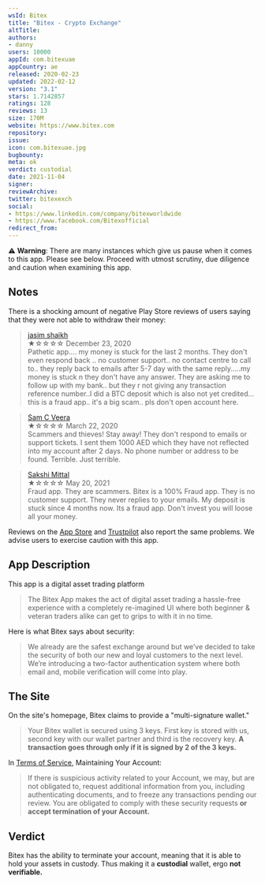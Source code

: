 ```yaml
---
wsId: Bitex
title: "Bitex - Crypto Exchange"
altTitle: 
authors:
- danny
users: 10000
appId: com.bitexuae
appCountry: ae
released: 2020-02-23
updated: 2022-02-12
version: "3.1"
stars: 1.7142857
ratings: 128
reviews: 13
size: 170M
website: https://www.bitex.com
repository: 
issue: 
icon: com.bitexuae.jpg
bugbounty: 
meta: ok
verdict: custodial
date: 2021-11-04
signer: 
reviewArchive:
twitter: bitexexch
social:
- https://www.linkedin.com/company/bitexworldwide
- https://www.facebook.com/Bitexofficial
redirect_from:
---
```


⚠️ **Warning**: There are many instances which give us pause when it comes to this app. Please see below. Proceed with utmost scrutiny, due diligence and caution when examining this app. 

## Notes

There is a shocking amount of negative Play Store reviews of users saying that they were not able to withdraw their money:

> [jasim shaikh](https://play.google.com/store/apps/details?id=com.bitexuae&reviewId=gp%3AAOqpTOFyFVGehE6LeWZ7Fn6grqLddMFlmDzRmpk24_Ow1tcE41Kih1Z9Q-JjUYnCP2VGNeYz1at95rUyhV9yKQ)<br>
  ★☆☆☆☆ December 23, 2020 <br>
       Pathetic app.... my money is stuck for the last 2 months. They don't even respond back .. no customer support.. no contact centre to call to.. they reply back to emails after 5-7 day with the same reply.....my money is stuck n they don't have any answer. They are asking me to follow up with my bank.. but they r not giving any transaction reference number..I did a BTC deposit which is also not yet credited... this is a fraud app.. it's a big scam.. pls don't open account here.


> [Sam C Veera](https://play.google.com/store/apps/details?id=com.bitexuae&reviewId=gp%3AAOqpTOFEYXhCYiklbT6sIS1AgbUL_aJS9pA_HvQt7ZEXxml9FvcTVsS3L-uY3p3TeIZzrtMujQdYQ-yc34kQ5g)<br>
  ★☆☆☆☆ March 22, 2020 <br>
       Scammers and thieves! Stay away! They don't respond to emails or support tickets. I sent them 1000 AED which they have not reflected into my account after 2 days. No phone number or address to be found. Terrible. Just terrible.


> [Sakshi Mittal](https://play.google.com/store/apps/details?id=com.bitexuae&reviewId=gp%3AAOqpTOF0iBw6yOIB9t5HI8UvY2UwKZi5fdiDGDxxuw2nMIte6XiR_ec0q5AkX8Bkds6M2AgMuLCw1NgRFHHs8A)<br>
  ★☆☆☆☆ May 20, 2021 <br>
       Fraud app. They are scammers. Bitex is a 100% Fraud app. They is no customer support. They never replies to your emails. My deposit is stuck since 4 months now. Its a fraud app. Don't invest you will loose all your money.
       

Reviews on the [App Store](https://apps.apple.com/ae/app/bitex-uae/id1492803003#see-all/reviews) and [Trustpilot](https://www.trustpilot.com/review/bitex.com) also report the same problems. We advise users to exercise caution with this app.

## App Description

This app is a digital asset trading platform

> The Bitex App makes the act of digital asset trading a hassle-free experience with a completely re-imagined UI where both beginner & veteran traders alike can get to grips to with it in no time.

Here is what Bitex says about security:

> We already are the safest exchange around but we’ve decided to take the security of both our new and loyal customers to the next level. We’re introducing a two-factor authentication system where both email and, mobile verification will come into play.

## The Site

On the site's homepage, Bitex claims to provide a "multi-signature wallet."

> Your Bitex wallet is secured using 3 keys. First key is stored with us, second key with our wallet partner and third is the recovery key. **A transaction goes through only if it is signed by 2 of the 3 keys.**

In [Terms of Service](https://bitex.com/terms-of-service), Maintaining Your Account:

>  If there is suspicious activity related to your Account, we may, but are not obligated to, request additional information from you, including authenticating documents, and to freeze any transactions pending our review. You are obligated to comply with these security requests **or accept termination of your Account.**

## Verdict

Bitex has the ability to terminate your account, meaning that it is able to hold your assets in custody. Thus making it a **custodial** wallet, ergo **not verifiable.**
